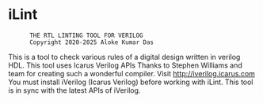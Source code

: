 # iLint
          THE RTL LINTING TOOL FOR VERILOG
          Copyright 2020-2025 Aloke Kumar Das
    
This is a tool to check various rules of a digital design written in verilog HDL. This tool uses Icarus Verilog APIs
Thanks to Stephen Williams and team for creating such a wonderful compiler. Visit <http://iverilog.icarus.com>
You must install iVerilog (Icarus Verilog) before working with iLint. This tool is in sync with the latest APIs of iVerilog.
